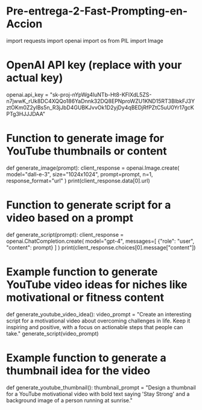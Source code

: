 # Pre-entrega-2-Fast-Prompting-en-Accion
import requests
import openai
import os
from PIL import Image

# OpenAI API key (replace with your actual key)
openai.api_key = "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"

# Function to generate image for YouTube thumbnails or content
def generate_image(prompt):
    client_response = openai.Image.create(
        model="dall-e-3",
        size="1024x1024",
        prompt=prompt,
        n=1,
        response_format="url"
    )
    print(client_response.data[0].url)

# Function to generate script for a video based on a prompt
def generate_script(prompt):
    client_response = openai.ChatCompletion.create(
        model="gpt-4",
        messages=[
            {"role": "user", "content": prompt}
        ]
    )
    print(client_response.choices[0].message["content"])

# Example function to generate YouTube video ideas for niches like motivational or fitness content
def generate_youtube_video_idea():
    video_prompt = "Create an interesting script for a motivational video about overcoming challenges in life. Keep it inspiring and positive, with a focus on actionable steps that people can take."
    generate_script(video_prompt)

# Example function to generate a thumbnail idea for the video
def generate_youtube_thumbnail():
    thumbnail_prompt = "Design a thumbnail for a YouTube motivational video with bold text saying 'Stay Strong' and a background image of a person running at sunrise."

